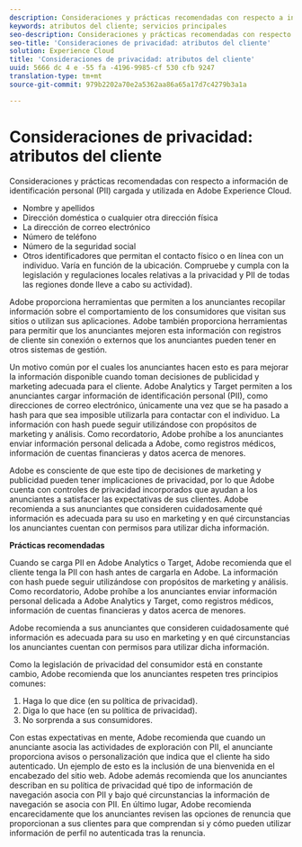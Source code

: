 ```yaml
---
description: Consideraciones y prácticas recomendadas con respecto a información de identificación personal (PII) cargada y utilizada en Adobe Experience Cloud.
keywords: atributos del cliente; servicios principales
seo-description: Consideraciones y prácticas recomendadas con respecto a información de identificación personal (PII) cargada y utilizada en Adobe Experience Cloud.
seo-title: 'Consideraciones de privacidad: atributos del cliente'
solution: Experience Cloud
title: 'Consideraciones de privacidad: atributos del cliente'
uuid: 5666 dc 4 e -55 fa -4196-9985-cf 530 cfb 9247
translation-type: tm+mt
source-git-commit: 979b2202a70e2a5362aa86a65a17d7c4279b3a1a

---
```



# Consideraciones de privacidad: atributos del cliente

Consideraciones y prácticas recomendadas con respecto a información de identificación personal (PII) cargada y utilizada en Adobe Experience Cloud.


<!-- <p>https://wiki.corp.adobe.com/display/omtrplatform/Visitor+Enrichment+and+privacy#VisitorEnrichmentandprivacy-INFORMATIONASSOCIATIONOPTIONS </p> -->


* Nombre y apellidos
* Dirección doméstica o cualquier otra dirección física
* La dirección de correo electrónico
* Número de teléfono
* Número de la seguridad social
* Otros identificadores que permitan el contacto físico o en línea con un individuo. Varía en función de la ubicación. Compruebe y cumpla con la legislación y regulaciones locales relativas a la privacidad y PII de todas las regiones donde lleve a cabo su actividad).


Adobe proporciona herramientas que permiten a los anunciantes recopilar información sobre el comportamiento de los consumidores que visitan sus sitios o utilizan sus aplicaciones. Adobe también proporciona herramientas para permitir que los anunciantes mejoren esta información con registros de cliente sin conexión o externos que los anunciantes pueden tener en otros sistemas de gestión.

Un motivo común por el cuales los anunciantes hacen esto es para mejorar la información disponible cuando toman decisiones de publicidad y marketing adecuada para el cliente. Adobe Analytics y Target permiten a los anunciantes cargar información de identificación personal (PII), como direcciones de correo electrónico, únicamente una vez que se ha pasado a hash para que sea imposible utilizarla para contactar con el individuo. La información con hash puede seguir utilizándose con propósitos de marketing y análisis. Como recordatorio, Adobe prohíbe a los anunciantes enviar información personal delicada a Adobe, como registros médicos, información de cuentas financieras y datos acerca de menores.

Adobe es consciente de que este tipo de decisiones de marketing y publicidad pueden tener implicaciones de privacidad, por lo que Adobe cuenta con controles de privacidad incorporados que ayudan a los anunciantes a satisfacer las expectativas de sus clientes. Adobe recomienda a sus anunciantes que consideren cuidadosamente qué información es adecuada para su uso en marketing y en qué circunstancias los anunciantes cuentan con permisos para utilizar dicha información.

**Prácticas recomendadas**

Cuando se carga PII en Adobe Analytics o Target, Adobe recomienda que el cliente tenga la PII con hash antes de cargarla en Adobe. La información con hash puede seguir utilizándose con propósitos de marketing y análisis. Como recordatorio, Adobe prohíbe a los anunciantes enviar información personal delicada a Adobe Analytics y Target, como registros médicos, información de cuentas financieras y datos acerca de menores.

Adobe recomienda a sus anunciantes que consideren cuidadosamente qué información es adecuada para su uso en marketing y en qué circunstancias los anunciantes cuentan con permisos para utilizar dicha información.

Como la legislación de privacidad del consumidor está en constante cambio, Adobe recomienda que los anunciantes respeten tres principios comunes:

1. Haga lo que dice (en su política de privacidad).
1. Diga lo que hace (en su política de privacidad).
1. No sorprenda a sus consumidores.

Con estas expectativas en mente, Adobe recomienda que cuando un anunciante asocia las actividades de exploración con PII, el anunciante proporciona avisos o personalización que indica que el cliente ha sido autenticado. Un ejemplo de esto es la inclusión de una bienvenida en el encabezado del sitio web. Adobe además recomienda que los anunciantes describan en su política de privacidad qué tipo de información de navegación asocia con PII y bajo qué circunstancias la información de navegación se asocia con PII. En último lugar, Adobe recomienda encarecidamente que los anunciantes revisen las opciones de renuncia que proporcionan a sus clientes para que comprendan si y cómo pueden utilizar información de perfil no autenticada tras la renuncia.

<!-- <p> <b>Vinay Geol</b> should help craft privacy regarding how all MAC uses privacy/cookies. Privacy implications around each part of the workflow. Moving from CRM to MAC. Can it include PII? What is PII? What isn't PII? </p> 
<p>CRM data is Known Data or Info. Going to combine with activity that occurs when visitor was not authenticated. PII wiki: </p> 
<p>https://wiki.corp.adobe.com/display/omtrplatform/Visitor+Enrichment+and+privacy#VisitorEnrichmentandprivacy-INFORMATIONASSOCIATIONOPTIONS </p> 
<p>Refactoring of implementation docs as it relates to privacy and cookies. </p> 
<p>Add content to https://marketing.adobe.com/resources/help/en_US/mcloud/t-publish-audience-segment.html, as follows: </p> 
<p> Audiences are not filtered based on the authentication state of a visitor. If a visitor can browse your site in un-authenticated and authenticated states, actions that occur when a visitor is un-authenticated can still cause a visitor to be included in an audience. Please review <link> to understand the full privacy implications of audience sharing. </p> 
<p>That "link" goes to a topic dedicated to PII, with this text: </p> 
<p> - Adobe Analytics allows its advertisers to upload personally identifiable information (PII) such as email addresses. When uploading PII to Adobe Analytics, Adobe recommends that the customer should hash PII prior to uploading it to Adobe. Hashed information can still be used for analysis and for marketing purposes. As a reminder, Adobe prohibits advertisers from sending sensitive personal information to Adobe Analytics, such as medical records, financial account information, and information about minors. </p> 
<p> - Adobe recommends its advertisers carefully consider which information is appropriate to use for marketing purposes and in which circumstances the advertiser has permission to use such information. </p> 
<p> - As consumer privacy law remains in flux, Adobe recommends that advertisers respect three common tenets: 1) Do what you say (in your privacy policy); 2) Say what you do (in your privacy policy); and 3) Don't surprise your consumers. </p> 
<p> - With these expectations in mind, Adobe recommends that when an advertiser associates browsing activities to PII, the advertiser provide notices/personalization indicating that the consumer is authenticated. An example of this is including a 'Hello, Jane' greeting within the header of the website. Adobe also recommends that advertisers describe in its privacy policy what type of browsing information it associates with PII and under what circumstances browsing information is associated with PII. Lastly, Adobe strongly recommends advertisers review the opt out choices they provide their consumers to understand whether and how they can use unauthenticated profile information post opt out. </p> 
<p>Possibly revamp the cookies to include privacy, with best practices: https://marketing.adobe.com/resources/help/en_US/whitepapers/cookies/ </p> -->
